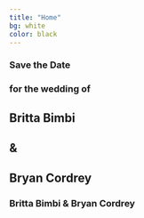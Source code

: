 ```yaml
---
title: "Home"
bg: white
color: black
---
```


<div class="c">
    <h3>Save the Date</h3>
    <h3>for the wedding of</h3>
    <h2 class="disappear"><strong>Britta Bimbi</strong></h2>
    <h2 class="disappear">&</h2>
    <h2 class="disappear"><strong>Bryan Cordrey</strong></h2>
    <h3 class="appear">Britta Bimbi & Bryan Cordrey</h3>
</div>
